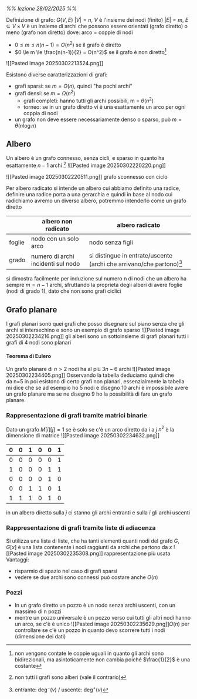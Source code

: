 *%% lezione 28/02/2025 %%*

Definizione di grafo: $G(V,E)$
$|V|=n, \ V$ è l'insieme dei nodi (finito)
$|E|= m, \ E \subseteq V \times V$ è un insieme di archi che possono essere orientati (grafo diretto) o meno (grafo non diretto) dove: arco = coppie  di nodi
- $0 \le m \le n(n-1) = O(n^2)$ se il grafo è diretto
- $0 \le m \le \frac{n(n-1)}{2} = O(n^2)$ se il grafo è non diretto[^1]
 
 ![[Pasted image 20250302213524.png]]

Esistono diverse caratterizzazioni di grafi: 
- grafi sparsi: se $m = O(n)$, quindi "ha pochi archi"
- grafi densi: se $m = \Omega(n^2)$
	- grafi completi: hanno tutti gli archi possibili, m = $\theta(n^2)$
	- torneo: se in un grafo diretto vi è una esattamente un arco per ogni coppia di nodi
- un grafo non deve essere necessariamente denso o sparso, può $m =\theta(n\log n)$


[^1]: non vengono contate le coppie uguali in quanto gli archi sono bidirezionali, ma asintoticamente non cambia poiché $\frac{1}{2}$ è una costante

## Albero
Un albero è un grafo connesso, senza cicli, e sparso in quanto ha esattamente $n-1$ archi [^2]
![[Pasted image 20250302220220.png]]

[^2]: non tutti i grafi sono alberi (vale il contrario)

![[Pasted image 20250302220511.png]] grafo sconnesso con ciclo

Per albero radicato si intende un albero cui abbiamo definito una radice, definire una radice porta a una gerarchia e quindi in base al nodo cui radichiamo avremo un diverso albero, potremmo intenderlo come un grafo diretto

|        | albero non radicato                | albero radicato                                                      |
| ------ | ---------------------------------- | -------------------------------------------------------------------- |
| foglie | nodo con un solo arco              | nodo senza figli                                                     |
| grado  | numero di archi incidenti sul nodo | si distingue in entrate/uscente (archi che arrivano/che partono)[^3] |


[^3]: $\text{entrante: deg}^-(v) \ / \ \text{uscente: deg}^+(v)$

si dimostra facilmente per induzione sul numero n di nodi che un albero ha sempre $m = n-1$ archi, sfruttando la proprietà degli alberi di avere foglie (nodi di grado 1), dato che non sono grafi ciclici

## Grafo planare
I grafi planari sono quei grafi che posso disegnare sul piano senza che gli archi si intersechino e sono un esempio di grafo sparso
![[Pasted image 20250302234216.png]]
gli alberi sono un sottoinsieme di grafi planari
tutti i grafi di 4 nodi sono planari

#### Teorema di Eulero
Un grafo planare di $n > 2$ nodi ha al più $3n-6$ archi
![[Pasted image 20250302234405.png]]
Osservando la tabella deduciamo quindi che da n=5 in poi esistono di certo grafi non planari, essenzialmente la tabella mi dice che se ad esempio ho 5 nodi e disegno 10 archi è impossibile avere un grafo planare ma se ne disegno 9 ho la possibilità di fare un grafo planare.

### Rappresentazione di grafi tramite matrici binarie
Dato un grafo $M[i][j] = 1$ se è solo se c'è un arco diretto da $i$ a $j$
$n^2$ è la dimensione di matrice
![[Pasted image 20250302234632.png]] 

| 0   | 0   | 1   | 0   | 0   | 1   |
| --- | --- | --- | --- | --- | --- |
| 0   | 0   | 0   | 0   | 0   | 1   |
| 1   | 0   | 0   | 0   | 1   | 1   |
| 0   | 0   | 0   | 0   | 1   | 0   |
| 0   | 0   | 1   | 1   | 0   | 1   |
| 1   | 1   | 1   | 0   | 1   | 0   |
in un albero diretto sulla $j$ ci stanno gli archi entranti e sulla $i$ gli archi uscenti

### Rappresentazione di grafi tramite liste di adiacenza
Si utilizza una lista di liste, che ha tanti elementi quanti nodi del grafo $G$, $G[x]$ è una lista contenente i nodi raggiunti da archi che partono da $x$
![[Pasted image 20250302235308.png]] rappresentazione più usata
Vantaggi:
- risparmio di spazio nel caso di grafi sparsi
- vedere se due archi sono connessi può costare anche $O(n)$

### Pozzi
- In un grafo diretto un pozzo è un nodo senza archi uscenti, con un massimo di n pozzi
- mentre un pozzo universale è un pozzo verso cui tutti gli altri nodi hanno un arco, se c'è è unico
![[Pasted image 20250302235629.png]]$\Omega(n)$ per controllare se c'è un pozzo in quanto devo scorrere tutti i nodi (dimensione dei dati)